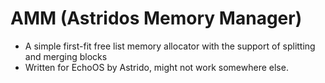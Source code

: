 # AMM (Astridos Memory Manager)
- A simple first-fit free list memory allocator with the support of splitting and merging blocks
- Written for EchoOS by Astrido, might not work somewhere else.